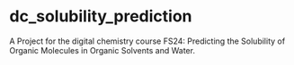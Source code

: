 # dc_solubility_prediction
A Project for the digital chemistry course FS24: Predicting the Solubility of Organic Molecules in Organic Solvents and Water.

